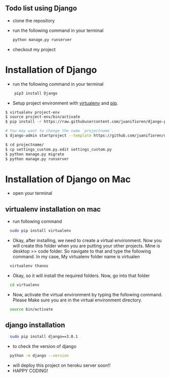 
## Todo list using Django

- clone the repository 
- run the following command in your terminal


  ```sh
  python manage.py runserver
  ```
- checkout my project 

# Installation of Django

- run the following command in your terminal

```sh
	pip3 install Django
 ```
- Setup project environment with [virtualenv](https://virtualenv.pypa.io) and [pip](https://pip.pypa.io).

```bash
$ virtualenv project-env
$ source project-env/bin/activate
$ pip install -r https://raw.githubusercontent.com/juanifioren/django-project-template/master/requirements.txt

# You may want to change the name `projectname`.
$ django-admin startproject --template https://github.com/juanifioren/django-project-template/archive/master.zip projectname

$ cd projectname/
$ cp settings_custom.py.edit settings_custom.py
$ python manage.py migrate
$ python manage.py runserver
```
# Installation of Django on Mac
- open your terminal
## virtualenv installation on mac
- run following command
```sh
  sudo pip install virtualenv
```
- Okay, after installing, we need to create a virtual environment. Now you will create this folder when you are putting your other projects. Mine is desktop >> code folder. So navigate to that and type the following command. In my case, My virtualenv folder name is virtualen
```sh
  virtualenv thanos
```
- Okay, so it will install the required folders. Now, go into that folder
```sh
  cd virtualenv
```
- Now, activate the virtual environment by typing the following command. Please Make sure you are in the virtual environment directory.
```sh
  source bin/activate
```
## django installation
  
```sh
  sudo pip install django==3.0.1
```
- to check the version of django
```sh
  python -m django --version
```
 - will deploy this project on heroku server soon!!
- HAPPY CODING!
